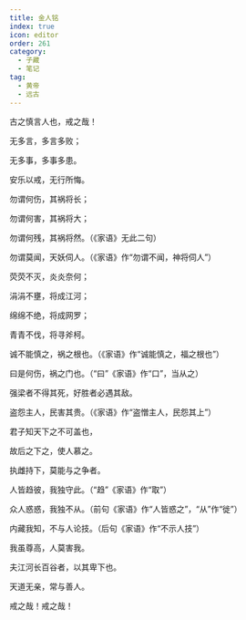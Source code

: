 ```yaml
---
title: 金人铭
index: true
icon: editor
order: 261
category:
  - 子藏
  - 笔记
tag:
  - 黄帝
  - 远古
---
```


古之慎言人也，戒之哉！  

无多言，多言多败；  

无多事，多事多患。  

安乐以戒，无行所悔。  

勿谓何伤，其祸将长；  

勿谓何害，其祸将大；  

勿谓何残，其祸将然。（《家语》无此二句）  

勿谓莫闻，天妖伺人。（《家语》作“勿谓不闻，神将伺人”）  

荧荧不灭，炎炎奈何；  

涓涓不壅，将成江河；  

绵绵不绝，将成网罗；  

青青不伐，将寻斧柯。  

诚不能慎之，祸之根也。（《家语》作“诚能慎之，福之根也”）  

曰是何伤，祸之门也。（“曰”《家语》作“口”，当从之）  

强梁者不得其死，好胜者必遇其敌。  

盗怨主人，民害其贵。（《家语》作“盗憎主人，民怨其上”）  

君子知天下之不可盖也，  

故后之下之，使人慕之。  

执雌持下，莫能与之争者。  

人皆趋彼，我独守此。（“趋”《家语》作“取”）  

众人惑惑，我独不从。（前句《家语》作“人皆惑之”，“从”作“徙”）  

内藏我知，不与人论技。（后句《家语》作“不示人技”）  

我虽尊高，人莫害我。  

夫江河长百谷者，以其卑下也。  

天道无亲，常与善人。  

戒之哉！戒之哉！  

